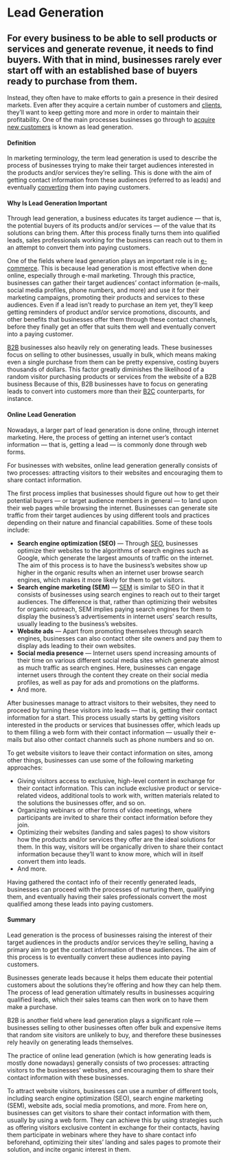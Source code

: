 # Lead Generation

## For every business to be able to sell products or services and generate revenue, it needs to find buyers. With that in mind, businesses rarely ever start off with an established base of buyers ready to purchase from them. 

Instead, they often have to make efforts to gain a presence in their desired markets. Even after they acquire a certain number of customers and [clients](https://rev.team/kb/what-is-a-client), they’ll want to keep getting more and more in order to maintain their profitability. One of the main processes businesses go through to [acquire new customers](https://www.demandjump.com/blog/what-is-customer-acquisition) is known as lead generation.

#### Definition

In marketing terminology, the term lead generation is used to describe the process of businesses trying to make their target audiences interested in the products and/or services they’re selling. This is done with the aim of getting contact information from these audiences (referred to as leads) and eventually [converting](https://rev.team/kb/what-is-conversion) them into paying customers. 

#### Why Is Lead Generation Important

Through lead generation, a business educates its target audience — that is, the potential buyers of its products and/or services — of the value that its solutions can bring them. After this process finally turns them into qualified leads, sales professionals working for the business can reach out to them in an attempt to convert them into paying customers. 

One of the fields where lead generation plays an important role is in [e-commerce](https://rev.team/kb/what-is-e-commerce). This is because lead generation is most effective when done online, especially through e-mail marketing. Through this practice, businesses can gather their target audiences’ contact information (e-mails, social media profiles, phone numbers, and more) and use it for their marketing campaigns, promoting their products and services to these audiences. Even if a lead isn’t ready to purchase an item yet, they’ll keep getting reminders of product and/or service promotions, discounts, and other benefits that businesses offer them through these contact channels, before they finally get an offer that suits them well and eventually convert into a paying customer.

[B2B](https://rev.team/kb/what-is-b2b) businesses also heavily rely on generating leads. These businesses focus on selling to other businesses, usually in bulk, which means making even a single purchase from them can be pretty expensive, costing buyers thousands of dollars. This factor greatly diminishes the likelihood of a random visitor purchasing products or services from the website of a B2B business Because of this, B2B businesses have to focus on generating leads to convert into customers more than their [B2C](https://rev.team/kb/what-is-b2c) counterparts, for instance.

#### Online Lead Generation

Nowadays, a larger part of lead generation is done online, through internet marketing. Here, the process of getting an internet user’s contact information — that is, getting a lead — is commonly done through web forms.

For businesses with websites, online lead generation generally consists of two processes: attracting visitors to their websites and encouraging them to share contact information.

The first process implies that businesses should figure out how to get their potential buyers — or target audience members in general — to land upon their web pages while browsing the internet. Businesses can generate site traffic from their target audiences by using different tools and practices depending on their nature and financial capabilities. Some of these tools include:

* **Search engine optimization (SEO)** — Through [SEO](https://searchengineland.com/guide/what-is-seo), businesses optimize their websites to the algorithms of search engines such as Google, which generate the largest amounts of traffic on the internet. The aim of this process is to have the business’s websites show up higher in the organic results when an internet user browse search engines, which makes it more likely for them to get visitors.  
* **Search engine marketing (SEM)** — [SEM](https://www.wordstream.com/search-engine-marketing) is similar to SEO in that it consists of businesses using search engines to reach out to their target audiences. The difference is that, rather than optimizing their websites for organic outreach, SEM implies paying search engines for them to display the business’s advertisements in internet users’ search results, usually leading to the business’s websites. 
* **Website ads** — Apart from promoting themselves through search engines, businesses can also contact other site owners and pay them to display ads leading to their own websites.
* **Social media presence** — Internet users spend increasing amounts of their time on various different social media sites which generate almost as much traffic as search engines. Here, businesses can engage internet users through the content they create on their social media profiles, as well as pay for ads and promotions on the platforms. 
* And more.

After businesses manage to attract visitors to their websites, they need to proceed by turning these visitors into leads — that is, getting their contact information for a start. This process usually starts by getting visitors interested in the products or services that businesses offer, which leads up to them filling a web form with their contact information — usually their e-mails but also other contact channels such as phone numbers and so on.

To get website visitors to leave their contact information on sites, among other things, businesses can use some of the following marketing approaches:

* Giving visitors access to exclusive, high-level content in exchange for their contact information. This can include exclusive product or service-related videos, additional tools to work with, written materials related to the solutions the businesses offer, and so on.
* Organizing webinars or other forms of video meetings, where participants are invited to share their contact information before they join.
* Optimizing their websites (landing and sales pages) to show visitors how the products and/or services they offer are the ideal solutions for them. In this way, visitors will be organically driven to share their contact information because they’ll want to know more, which will in itself convert them into leads.
* And more.

Having gathered the contact info of their recently generated leads, businesses can proceed with the processes of nurturing them, qualifying them, and eventually having their sales professionals convert the most qualified among these leads into paying customers.

#### Summary

Lead generation is the process of businesses raising the interest of their target audiences in the products and/or services they’re selling, having a primary aim to get the contact information of these audiences. The aim of this process is to eventually convert these audiences into paying customers.

Businesses generate leads because it helps them educate their potential customers about the solutions they’re offering and how they can help them. The process of lead generation ultimately results in businesses acquiring qualified leads, which their sales teams can then work on to have them make a purchase.

B2B is another field where lead generation plays a significant role — businesses selling to other businesses often offer bulk and expensive items that random site visitors are unlikely to buy, and therefore these businesses rely heavily on generating leads themselves.

The practice of online lead generation (which is how generating leads is mostly done nowadays) generally consists of two processes: attracting visitors to the businesses’ websites, and encouraging them to share their contact information with these businesses.

To attract website visitors, businesses can use a number of different tools, including search engine optimization (SEO), search engine marketing (SEM), website ads, social media promotions, and more. From here on, businesses can get visitors to share their contact information with them, usually by using a web form. They can achieve this by using strategies such as offering visitors exclusive content in exchange for their contacts, having them participate in webinars where they have to share contact info beforehand, optimizing their sites’ landing and sales pages to promote their solution, and incite organic interest in them. 